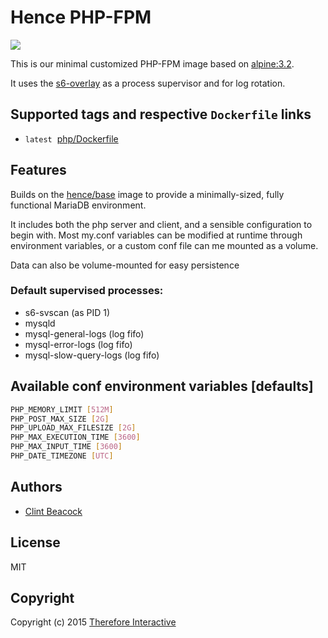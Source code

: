 # Hence PHP-FPM

[![](https://badge.imagelayers.io/hence/php:latest.svg)](https://imagelayers.io/?images=hence/php:latest 'Get your own badge on imagelayers.io')

This is our minimal customized PHP-FPM image based on [alpine:3.2](https://registry.hub.docker.com/_/alpine/).

It uses the [s6-overlay](https://github.com/just-containers/s6-overlay) as a process supervisor and for log rotation.

## Supported tags and respective `Dockerfile` links
* `latest`&nbsp;&nbsp;[php/Dockerfile](https://github.com/hence-io/images/blob/master/php/Dockerfile)

## Features
Builds on the [hence/base](https://registry.hub.docker.com/u/hence/base/) image to provide a minimally-sized, fully functional MariaDB environment.

It includes both the php server and client, and a sensible configuration to begin with.  Most my.conf variables can be modified at runtime through environment variables, or a custom conf file can me mounted as a volume.

Data can also be volume-mounted for easy persistence

### Default supervised processes:
* s6-svscan (as PID 1)
* mysqld
* mysql-general-logs (log fifo)
* mysql-error-logs (log fifo)
* mysql-slow-query-logs (log fifo)

## Available conf environment variables [defaults]
```bash
PHP_MEMORY_LIMIT [512M]
PHP_POST_MAX_SIZE [2G]
PHP_UPLOAD_MAX_FILESIZE [2G]
PHP_MAX_EXECUTION_TIME [3600]
PHP_MAX_INPUT_TIME [3600]
PHP_DATE_TIMEZONE [UTC]
```

## Authors
* [Clint Beacock](https://github.com/clintbeacock)

## License
MIT

## Copyright
Copyright (c) 2015 [Therefore Interactive](http://therefore.ca)
